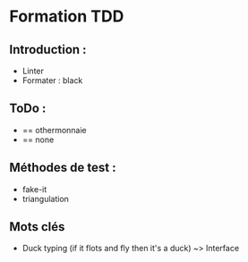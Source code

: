# Formation TDD

## Introduction :

 - Linter
 - Formater : black


## ToDo :
- == othermonnaie
- == none

## Méthodes de test :
- fake-it
- triangulation

## Mots clés

- Duck typing (if it flots and fly then it's a duck) ~> Interface

